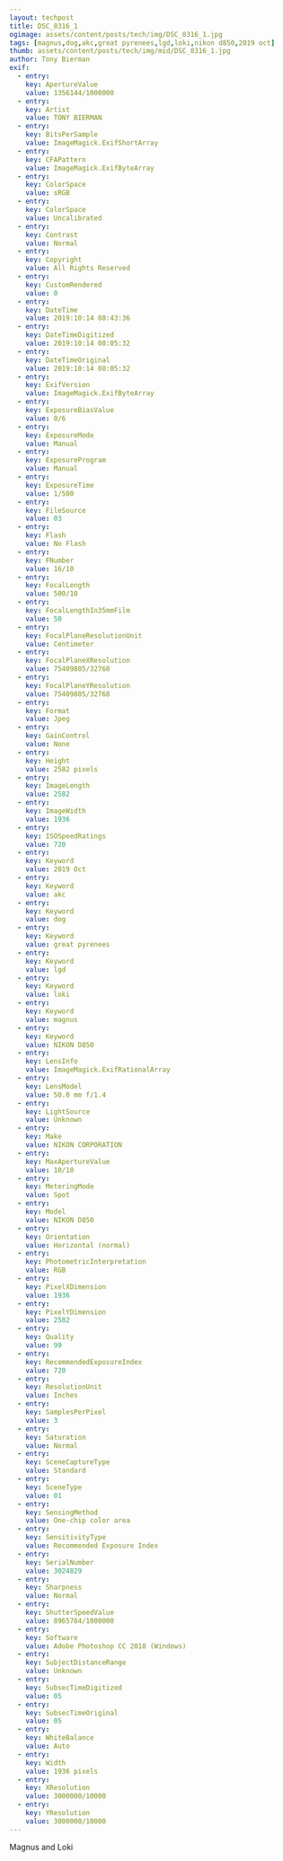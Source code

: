 ```yaml
---
layout: techpost
title: DSC_8316_1
ogimage: assets/content/posts/tech/img/DSC_8316_1.jpg
tags: [magnus,dog,akc,great pyrenees,lgd,loki,nikon d850,2019 oct]
thumb: assets/content/posts/tech/img/mid/DSC_8316_1.jpg
author: Tony Bierman
exif:
  - entry:
    key: ApertureValue
    value: 1356144/1000000
  - entry:
    key: Artist
    value: TONY BIERMAN
  - entry:
    key: BitsPerSample
    value: ImageMagick.ExifShortArray
  - entry:
    key: CFAPattern
    value: ImageMagick.ExifByteArray
  - entry:
    key: ColorSpace
    value: sRGB
  - entry:
    key: ColorSpace
    value: Uncalibrated
  - entry:
    key: Contrast
    value: Normal
  - entry:
    key: Copyright
    value: All Rights Reserved
  - entry:
    key: CustomRendered
    value: 0
  - entry:
    key: DateTime
    value: 2019:10:14 08:43:36
  - entry:
    key: DateTimeDigitized
    value: 2019:10:14 08:05:32
  - entry:
    key: DateTimeOriginal
    value: 2019:10:14 08:05:32
  - entry:
    key: ExifVersion
    value: ImageMagick.ExifByteArray
  - entry:
    key: ExposureBiasValue
    value: 0/6
  - entry:
    key: ExposureMode
    value: Manual
  - entry:
    key: ExposureProgram
    value: Manual
  - entry:
    key: ExposureTime
    value: 1/500
  - entry:
    key: FileSource
    value: 03
  - entry:
    key: Flash
    value: No Flash
  - entry:
    key: FNumber
    value: 16/10
  - entry:
    key: FocalLength
    value: 500/10
  - entry:
    key: FocalLengthIn35mmFilm
    value: 50
  - entry:
    key: FocalPlaneResolutionUnit
    value: Centimeter
  - entry:
    key: FocalPlaneXResolution
    value: 75409805/32768
  - entry:
    key: FocalPlaneYResolution
    value: 75409805/32768
  - entry:
    key: Format
    value: Jpeg
  - entry:
    key: GainControl
    value: None
  - entry:
    key: Height
    value: 2582 pixels
  - entry:
    key: ImageLength
    value: 2582
  - entry:
    key: ImageWidth
    value: 1936
  - entry:
    key: ISOSpeedRatings
    value: 720
  - entry:
    key: Keyword
    value: 2019 Oct
  - entry:
    key: Keyword
    value: akc
  - entry:
    key: Keyword
    value: dog
  - entry:
    key: Keyword
    value: great pyrenees
  - entry:
    key: Keyword
    value: lgd
  - entry:
    key: Keyword
    value: loki
  - entry:
    key: Keyword
    value: magnus
  - entry:
    key: Keyword
    value: NIKON D850
  - entry:
    key: LensInfo
    value: ImageMagick.ExifRationalArray
  - entry:
    key: LensModel
    value: 50.0 mm f/1.4
  - entry:
    key: LightSource
    value: Unknown
  - entry:
    key: Make
    value: NIKON CORPORATION
  - entry:
    key: MaxApertureValue
    value: 10/10
  - entry:
    key: MeteringMode
    value: Spot
  - entry:
    key: Model
    value: NIKON D850
  - entry:
    key: Orientation
    value: Horizontal (normal)
  - entry:
    key: PhotometricInterpretation
    value: RGB
  - entry:
    key: PixelXDimension
    value: 1936
  - entry:
    key: PixelYDimension
    value: 2582
  - entry:
    key: Quality
    value: 99
  - entry:
    key: RecommendedExposureIndex
    value: 720
  - entry:
    key: ResolutionUnit
    value: Inches
  - entry:
    key: SamplesPerPixel
    value: 3
  - entry:
    key: Saturation
    value: Normal
  - entry:
    key: SceneCaptureType
    value: Standard
  - entry:
    key: SceneType
    value: 01
  - entry:
    key: SensingMethod
    value: One-chip color area
  - entry:
    key: SensitivityType
    value: Recommended Exposure Index
  - entry:
    key: SerialNumber
    value: 3024829
  - entry:
    key: Sharpness
    value: Normal
  - entry:
    key: ShutterSpeedValue
    value: 8965784/1000000
  - entry:
    key: Software
    value: Adobe Photoshop CC 2018 (Windows)
  - entry:
    key: SubjectDistanceRange
    value: Unknown
  - entry:
    key: SubsecTimeDigitized
    value: 05
  - entry:
    key: SubsecTimeOriginal
    value: 05
  - entry:
    key: WhiteBalance
    value: Auto
  - entry:
    key: Width
    value: 1936 pixels
  - entry:
    key: XResolution
    value: 3000000/10000
  - entry:
    key: YResolution
    value: 3000000/10000
---
```

<p class="h4">Magnus and Loki</p>